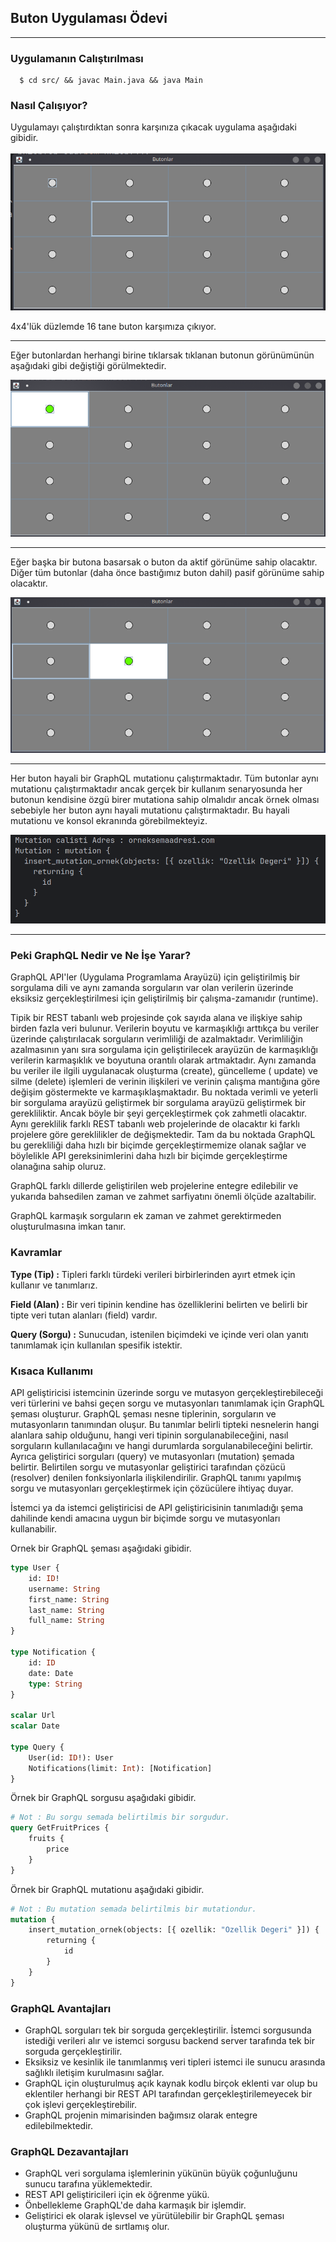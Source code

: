 ## Buton Uygulaması Ödevi

---

### Uygulamanın Calıştırılması

```shell
  $ cd src/ && javac Main.java && java Main
```

### Nasıl Çalışıyor?

Uygulamayı çalıştırdıktan sonra karşınıza çıkacak uygulama aşağıdaki gibidir.
\
\
![Ekran Görüntüsü](./img/1.png)

4x4'lük düzlemde 16 tane buton karşımıza çıkıyor.

---

Eğer butonlardan herhangi birine tıklarsak tıklanan butonun görünümünün
aşağıdaki gibi değiştiği görülmektedir.

![Ekran Görüntüsü](./img/2.png)

---

Eğer başka bir butona basarsak o buton da aktif görünüme sahip
olacaktır. Diğer tüm butonlar (daha önce bastığımız buton dahil)
pasif görünüme sahip olacaktır.

![Ekran Görüntüsü](./img/3.png)

---

Her buton hayali bir GraphQL mutationu çalıştırmaktadır. Tüm butonlar
aynı mutationu çalıştırmaktadır ancak gerçek bir kullanım senaryosunda her butonun kendisine özgü
birer mutationa sahip olmalıdır ancak örnek olması sebebiyle her buton aynı hayali mutationu çalıştırmaktadır.
Bu hayali mutationu ve konsol ekranında görebilmekteyiz.

![Ekran Görüntüsü](./img/4.png)

---

### Peki GraphQL Nedir ve Ne İşe Yarar?

GraphQL API'ler (Uygulama Programlama Arayüzü) için geliştirilmiş bir sorgulama dili ve aynı zamanda sorguların var olan
verilerin üzerinde
eksiksiz
gerçekleştirilmesi için geliştirilmiş bir çalışma-zamanıdır (runtime).

Tipik bir REST tabanlı web projesinde çok sayıda
alana ve ilişkiye sahip
birden fazla veri bulunur. Verilerin boyutu ve karmaşıklığı arttıkça bu veriler üzerinde çalıştırılacak sorguların
verimliliği
de azalmaktadır. Verimliliğin azalmasının yanı sıra sorgulama için geliştirilecek arayüzün de karmaşıklığı verilerin
karmaşıklık
ve boyutuna orantılı olarak artmaktadır. Aynı zamanda bu veriler ile ilgili uygulanacak oluşturma (create), güncelleme (
update) ve silme (delete) işlemleri de verinin ilişkileri ve verinin çalışma mantığına göre değişim göstermekte ve
karmaşıklaşmaktadır. Bu noktada verimli ve yeterli bir sorgulama arayüzü geliştirmek
bir sorgulama arayüzü geliştirmek bir gerekliliktir. Ancak böyle bir şeyi gerçekleştirmek çok zahmetli olacaktır.
Aynı gereklilik farklı REST tabanlı web projelerinde de olacaktır ki farklı projelere göre gereklilikler de
değişmektedir. Tam da bu noktada GraphQL bu gerekliliği daha hızlı bir biçimde gerçekleştirmemize olanak sağlar ve
böylelikle API gereksinimlerini daha hızlı bir biçimde gerçekleştirme olanağına sahip oluruz.

GraphQL farklı dillerde geliştirilen web projelerine entegre edilebilir ve yukarıda bahsedilen zaman ve zahmet
sarfiyatını
önemli ölçüde azaltabilir.

GraphQL karmaşık sorguların ek zaman ve zahmet gerektirmeden oluşturulmasına imkan tanır.

### Kavramlar

**Type (Tip) :** Tipleri farklı türdeki verileri birbirlerinden ayırt etmek için kullanır ve tanımlarız.

**Field (Alan) :** Bir veri tipinin kendine has özelliklerini belirten ve belirli bir tipte veri tutan alanları (field)
vardır.

**Query (Sorgu) :** Sunucudan, istenilen biçimdeki ve içinde veri olan yanıtı tanımlamak için kullanılan spesifik
istektir.

### Kısaca Kullanımı

API geliştiricisi istemcinin üzerinde sorgu ve mutasyon gerçekleştirebileceği veri türlerini ve bahsi geçen sorgu ve
mutasyonları
tanımlamak için GraphQL şeması oluşturur. GraphQL şeması nesne
tiplerinin, sorguların ve mutasyonların tanımından oluşur. Bu tanımlar belirli tipteki nesnelerin
hangi alanlara sahip olduğunu, hangi veri tipinin sorgulanabileceğini, nasıl sorguların kullanılacağını ve
hangi durumlarda sorgulanabileceğini belirtir. Ayrıca geliştirici sorguları (query) ve mutasyonları (mutation) şemada
belirtir. Belirtilen sorgu ve mutasyonlar geliştirici tarafından
çözücü (resolver) denilen fonksiyonlarla ilişkilendirilir. GraphQL tanımı
yapılmış sorgu ve mutasyonları gerçekleştirmek için çözücülere ihtiyaç duyar.

İstemci ya da istemci geliştiricisi de API geliştiricisinin tanımladığı şema dahilinde kendi amacına uygun bir biçimde
sorgu ve mutasyonları kullanabilir.

Ornek bir GraphQL şeması aşağıdaki gibidir.

```graphql
type User {
    id: ID!
    username: String
    first_name: String
    last_name: String
    full_name: String
}

type Notification {
    id: ID
    date: Date
    type: String
}

scalar Url
scalar Date

type Query {
    User(id: ID!): User
    Notifications(limit: Int): [Notification]
}
```

Örnek bir GraphQL sorgusu aşağıdaki gibidir.

```graphql
# Not : Bu sorgu semada belirtilmis bir sorgudur.
query GetFruitPrices {
    fruits {
        price
    }
}
```

Örnek bir GraphQL mutationu aşağıdaki gibidir.

```graphql
# Not : Bu mutation semada belirtilmis bir mutationdur.
mutation {
    insert_mutation_ornek(objects: [{ ozellik: "Ozellik Degeri" }]) {
        returning {
            id
        }
    }
}
```

### GraphQL Avantajları

- GraphQL sorguları tek bir sorguda gerçekleştirilir. İstemci sorgusunda istediği verileri alır ve istemci sorgusu
  backend server tarafında tek bir sorguda gerçekleştirilir.
- Eksiksiz ve kesinlik ile tanımlanmış veri tipleri istemci ile sunucu arasında sağlıklı iletişim kurulmasını sağlar.
- GraphQL için oluşturulmuş açık kaynak kodlu birçok eklenti var olup bu eklentiler herhangi bir REST API tarafından
  gerçekleştirilemeyecek bir çok işlevi gerçekleştirebilir.
- GraphQL projenin mimarisinden bağımsız olarak entegre edilebilmektedir.

### GraphQL Dezavantajları

- GraphQL veri sorgulama işlemlerinin yükünün büyük çoğunluğunu sunucu tarafına yüklemektedir.
- REST API geliştiricileri için ek öğrenme yükü.
- Önbellekleme GraphQL'de daha karmaşık bir işlemdir.
- Geliştirici ek olarak işlevsel ve yürütülebilir bir GraphQL şeması oluşturma yükünü de sırtlamış olur.
